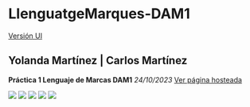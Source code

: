 # LlenguatgeMarques-DAM1
<a href="https://github.com/marselo-4/UI-Practice-DAM1">Versión UI</a>
<h2>Yolanda Martínez | Carlos Martínez</h2>
<p><b>Práctica 1 Lenguaje de Marcas DAM1</b> <i>24/10/2023</i> <a href="https://marselo-4.github.io/LlenguatgeMarques-DAM1/index.html">Ver página hosteada</a></p>

![](https://i.imgur.com/J94qQ0o.png)
![](https://i.imgur.com/OVMmyav.png)
![](https://i.imgur.com/jloXBEV.png)
![](https://i.imgur.com/1NoLH8u.png)
![](https://i.imgur.com/jmVVSfm.png)
